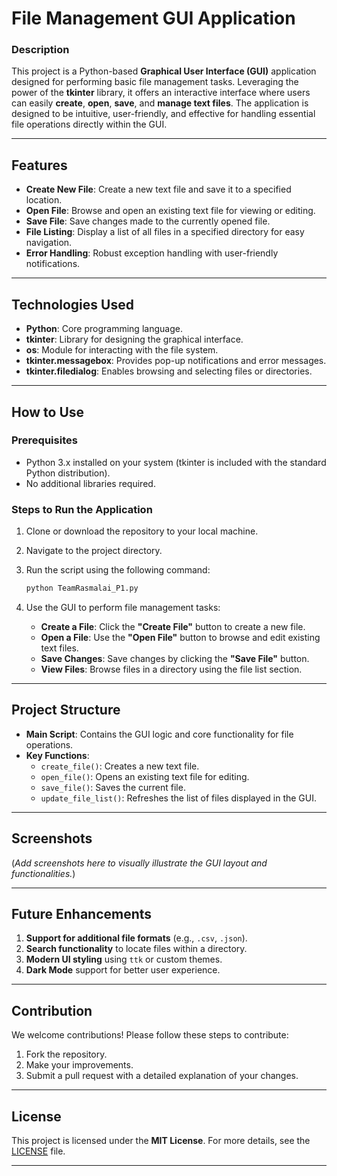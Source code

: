 
# **File Management GUI Application**

### **Description**
This project is a Python-based **Graphical User Interface (GUI)** application designed for performing basic file management tasks. Leveraging the power of the **tkinter** library, it offers an interactive interface where users can easily **create**, **open**, **save**, and **manage text files**. The application is designed to be intuitive, user-friendly, and effective for handling essential file operations directly within the GUI.

---

## **Features**
- **Create New File**: Create a new text file and save it to a specified location.
- **Open File**: Browse and open an existing text file for viewing or editing.
- **Save File**: Save changes made to the currently opened file.
- **File Listing**: Display a list of all files in a specified directory for easy navigation.
- **Error Handling**: Robust exception handling with user-friendly notifications.

---

## **Technologies Used**
- **Python**: Core programming language.
- **tkinter**: Library for designing the graphical interface.
- **os**: Module for interacting with the file system.
- **tkinter.messagebox**: Provides pop-up notifications and error messages.
- **tkinter.filedialog**: Enables browsing and selecting files or directories.

---

## **How to Use**
### **Prerequisites**
- Python 3.x installed on your system (tkinter is included with the standard Python distribution). 
- No additional libraries required.

### **Steps to Run the Application**
1. Clone or download the repository to your local machine.
2. Navigate to the project directory.
3. Run the script using the following command:

   ```bash
   python TeamRasmalai_P1.py
   ```

4. Use the GUI to perform file management tasks:
   - **Create a File**: Click the **"Create File"** button to create a new file.
   - **Open a File**: Use the **"Open File"** button to browse and edit existing text files.
   - **Save Changes**: Save changes by clicking the **"Save File"** button.
   - **View Files**: Browse files in a directory using the file list section.

---

## **Project Structure**
- **Main Script**: Contains the GUI logic and core functionality for file operations.
- **Key Functions**:
  - `create_file()`: Creates a new text file.
  - `open_file()`: Opens an existing text file for editing.
  - `save_file()`: Saves the current file.
  - `update_file_list()`: Refreshes the list of files displayed in the GUI.

---

## **Screenshots**
(*Add screenshots here to visually illustrate the GUI layout and functionalities.*)

---

## **Future Enhancements**
1. **Support for additional file formats** (e.g., `.csv`, `.json`).
2. **Search functionality** to locate files within a directory.
3. **Modern UI styling** using `ttk` or custom themes.
4. **Dark Mode** support for better user experience.

---

## **Contribution**
We welcome contributions! Please follow these steps to contribute:
1. Fork the repository.
2. Make your improvements.
3. Submit a pull request with a detailed explanation of your changes.

---

## **License**
This project is licensed under the **MIT License**. For more details, see the [LICENSE](LICENSE) file.

---